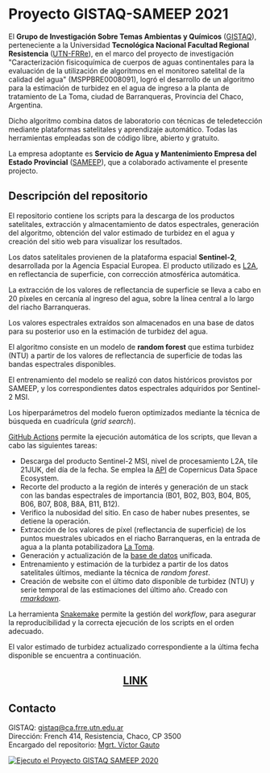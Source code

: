 # Proyecto GISTAQ-SAMEEP 2021

El **Grupo de Investigación Sobre Temas Ambientas y Químicos** ([GISTAQ](https://www.facebook.com/GISTAQ/)), perteneciente a la Universidad **Tecnológica Nacional Facultad Regional Resistencia** ([UTN-FRRe](https://www.frre.utn.edu.ar/)), en el marco del proyecto de investigación "Caracterización fisicoquímica de cuerpos de aguas continentales para la evaluación de la utilización de algoritmos en el monitoreo satelital de la calidad del agua" (MSPPBRE0008091), logró el desarrollo de un algoritmo para la estimación de turbidez en el agua de ingreso a la planta de tratamiento de La Toma, ciudad de Barranqueras, Provincia del Chaco, Argentina.

Dicho algoritmo combina datos de laboratorio con técnicas de teledetección mediante plataformas satelitales y aprendizaje automático. Todas las herramientas empleadas son de código libre, abierto y gratuito.

La empresa adoptante es **Servicio de Agua y Mantenimiento Empresa del Estado Provincial** ([SAMEEP](https://sameep.gob.ar/)), que a colaborado activamente el presente projecto.

## Descripción del repositorio

El repositorio contiene los scripts para la descarga de los productos satelitales, extracción y almacentamiento de datos espectrales, generación del algoritmo, obtención del valor estimado de turbidez en el agua y creación del sitio web para visualizar los resultados.

Los datos satelitales provienen de la plataforma espacial **Sentinel-2**, desarrollada por la Agencia Espacial Europea. El producto utilizado es [L2A](https://sentinels.copernicus.eu/web/sentinel/user-guides/sentinel-2-msi/processing-levels/level-2), en reflectancia de superficie, con corrección atmosférica automática.

La extracción de los valores de reflectancia de superficie se lleva a cabo en 20 píxeles en cercanía al ingreso del agua, sobre la línea central a lo largo del riacho Barranqueras.

Los valores espectrales extraídos son almacenados en una base de datos para su posterior uso en la estimación de turbidez del agua.

El algoritmo consiste en un modelo de **random forest** que estima turbidez (NTU) a partir de los valores de reflectancia de superficie de todas las bandas espectrales disponibles.

El entrenamiento del modelo se realizó con datos históricos provistos por SAMEEP, y los correspondientes datos espectrales adquiridos por Sentinel-2 MSI.

Los hiperparámetros del modelo fueron optimizados mediante la técnica de búsqueda en cuadrícula (*grid search*).

[GitHub Actions](https://docs.github.com/es/actions) permite la ejecución automática de los scripts, que llevan a cabo las siguientes tareas:

- Descarga del producto Sentinel-2 MSI, nivel de procesamiento L2A, tile 21JUK, del día de la fecha. Se emplea la [API](https://documentation.dataspace.copernicus.eu/APIs/OData.html) de Copernicus Data Space Ecosystem.
- Recorte del producto a la región de interés y generación de un stack con las bandas espectrales de importancia (B01, B02, B03, B04, B05, B06, B07, B08, B8A, B11, B12).
- Verifico la nubosidad del sitio. En caso de haber nubes presentes, se detiene la operación.
- Extracción de los valores de píxel (reflectancia de superficie) de los puntos muestrales ubicados en el riacho Barranqueras, en la entrada de agua a la planta potabilizadora [La Toma](https://goo.gl/maps/WMDzJCJnPCbFjQhb8).
- Generación y actualización de la [base de datos](https://github.com/vhgauto/sameep/blob/main/datos/base_de_datos_gis.tsv) unificada.
- Entrenamiento y estimación de la turbidez a partir de los datos satelitales últimos, mediante la técnica de *random forest*.
- Creación de website con el último dato disponible de turbidez (NTU) y serie temporal de las estimaciones del último año. Creado con [*rmarkdown*](https://rmarkdown.rstudio.com/).


La herramienta [Snakemake](https://snakemake.github.io/) permite la gestión del *workflow*, para asegurar la reproducibilidad y la correcta ejecución de los scripts en el orden adecuado.

El valor estimado de turbidez actualizado correspondiente a la última fecha disponible se encuentra a continuación.

## <p style="text-align: center;">[LINK](https://vhgauto.github.io/sameep/)</p>

## Contacto

GISTAQ: [gistaq@ca.frre.utn.edu.ar](mailto:gistaq@ca.frre.utn.edu.ar)  
Dirección: French 414, Resistencia, Chaco, CP 3500  
Encargado del repositorio: [Mgrt. Víctor Gauto](mailto:victor.gauto@outlook.com)

[![Ejecuto el Proyecto GISTAQ SAMEEP 2020](https://github.com/vhgauto/sameep/actions/workflows/run_pipeline.yml/badge.svg)](https://github.com/vhgauto/sameep/actions/workflows/run_pipeline.yml)
